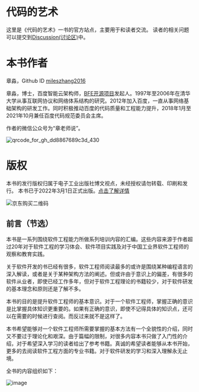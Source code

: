 # 代码的艺术

这里是《代码的艺术》一书的官方站点，主要用于和读者交流。
读者的相关问题可以提交到[Discussion(讨论区)](https://github.com/mileszhang2016/The-Art-of-Code/discussions)中。

# 本书作者

章淼，Github ID [mileszhang2016](https://github.com/mileszhang2016)

章淼，博士，百度智能云架构师，[BFE开源项目](https://github.com/bfenetworks/bfe)发起人。1997年至2006年在清华大学从事互联网协议和网络体系结构的研究。2012年加入百度，一直从事网络基础架构的研发工作。同时积极推动百度的代码质量和工程能力提升，2018年1月至2021年10月兼任百度代码规范委员会主席。

作者的微信公众号为“章老师说”。

![qrcode_for_gh_dd8867689c3d_430](https://user-images.githubusercontent.com/16986845/138805645-ef0ede05-0be7-4f2c-af4f-82bee34d3157.jpg)


# 版权

本书的发行版权归属于电子工业出版社博文视点，未经授权请勿转载、印刷和发行。
本书已于2022年3月1日正式出版。[点击了解详情](https://item.jd.com/13619780.html)

![京东购买二维码](https://user-images.githubusercontent.com/16986845/156713083-b9cfd7d0-4c19-4506-9f65-395c39258e59.jpg)

## 前言（节选）
本书是一系列围绕软件工程能力所做系列培训内容的汇编。这些内容来源于作者超过20年对于软件工程的学习体会、软件项目实践及对于中国工业界软件工程师的观察和教育实践。

关于软件开发的书已经有很多，软件工程师阅读最多的或许是围绕某种编程语言的深入解读，或者是关于某种架构方法的阐述。但或许由于意识上的偏差，有很多的软件从业者，即使已经工作多年，但对于软件工程理论的书籍较少，对于软件研发的基本理念和原则还是了解不多。

本书的目的是提升软件工程师的基本意识。对于一个软件工程师，掌握正确的意识是比掌握具体知识更重要的。如果有正确的意识，即使不记得具体的知识点，还可以在需要的时候进行查阅。而反过来就不是这样了。

本书希望能够对一个软件工程师所需要掌握的基本方法有一个全貌性的介绍，同时又不要过于理论化和艰深。由于篇幅的限制，对很多内容本书只做了入门性的介绍，对于希望深入学习的读者给出了参考书籍。真诚的希望读者能够从本书开始，更多的去阅读软件工程方面的专业书籍。对于软件研发的学习和深入理解永无止境。

全书的内容组织如下：

![image](https://user-images.githubusercontent.com/16986845/138804858-028be6e2-532f-48d7-97f2-8f9d76b49714.png)


